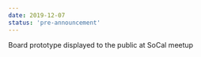 ```yaml
---
date: 2019-12-07
status: 'pre-announcement'
---
```


Board prototype displayed to the public at SoCal meetup